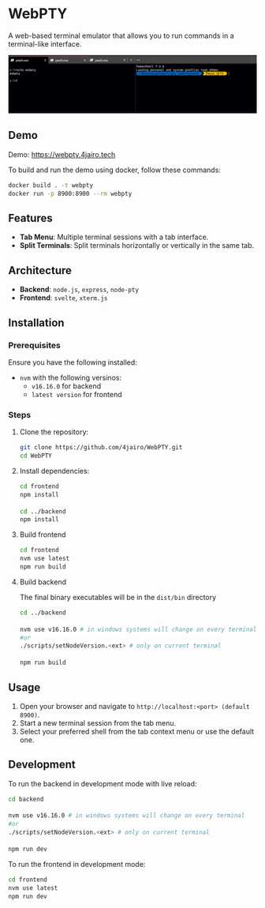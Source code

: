# WebPTY

A web-based terminal emulator that allows you to run commands in a terminal-like interface.

![WebPTY Screenshot](./webpty.png)

## Demo

Demo: <https://webpty.4jairo.tech>

To build and run the demo using docker, follow these commands:

```bash
docker build . -t webpty
docker run -p 8900:8900 --rm webpty
```

## Features

- **Tab Menu**: Multiple terminal sessions with a tab interface.
- **Split Terminals**: Split terminals horizontally or vertically in the same tab.

## Architecture

- **Backend**: `node.js`, `express`, `node-pty`
- **Frontend**: `svelte`, `xterm.js`

## Installation

### Prerequisites

Ensure you have the following installed:

- `nvm` with the following versinos:
  - `v16.16.0` for backend
  - `latest version` for frontend

### Steps

1. Clone the repository:

   ```bash
   git clone https://github.com/4jairo/WebPTY.git
   cd WebPTY
   ```

2. Install dependencies:

    ```bash
    cd frontend
    npm install

    cd ../backend
    npm install
    ```

3. Build frontend

    ```bash
    cd frontend
    nvm use latest
    npm run build
    ```

4. Build backend

    The final binary executables will be in the `dist/bin` directory

    ```bash
    cd ../backend

    nvm use v16.16.0 # in windows systems will change on every terminal
    #or
    ./scripts/setNodeVersion.<ext> # only on current terminal

    npm run build
    ```

## Usage

1. Open your browser and navigate to `http://localhost:<port> (default 8900)`.
2. Start a new terminal session from the tab menu.
3. Select your preferred shell from the tab context menu or use the default one.

## Development

To run the backend in development mode with live reload:

```bash
cd backend

nvm use v16.16.0 # in windows systems will change on every terminal
#or
./scripts/setNodeVersion.<ext> # only on current terminal

npm run dev
```

To run the frontend in development mode:

```bash
cd frontend
nvm use latest
npm run dev
```
